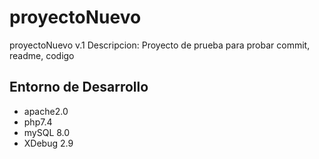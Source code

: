# proyectoNuevo
proyectoNuevo v.1
Descripcion: Proyecto de prueba para probar commit, readme, codigo
## Entorno de Desarrollo 
* apache2.0
* php7.4
* mySQL 8.0
* XDebug 2.9

